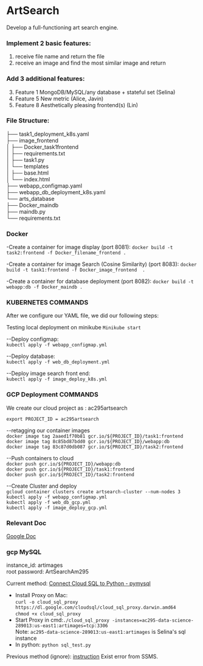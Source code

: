 # ArtSearch
Develop a full-functioning art search engine.


### Implement 2 basic features:
1) receive file name and return the file
2) receive an image and find the most similar image and return

### Add 3 additional features:
3) Feature 1 MongoDB/MySQL/any database + stateful set (Selina)
4) Feature 5 New metric (Alice, Javin)
5) Feature 8 Aesthetically pleasing frontend(s) (Lin)


### File Structure:

├── task1_deployment_k8s.yaml<br>
├── image_frontend <br>
│   ├── Docker_task1frontend<br>
│   ├── requirements.txt<br>
│   ├── task1.py<br>
│   └── templates<br>
│       ├── base.html<br>
│       └── index.html<br>
├── webapp_configmap.yaml<br>
├── webapp_db_deployment_k8s.yaml<br>
└── arts_database<br>
    ├── Docker_maindb<br>
    ├── maindb.py<br>
    └── requirements.txt<br>

### Docker
-Create a container for image display (port 8081):
`docker build -t task2:frontend -f Docker_filename_frontend .`<br>

-Create a container for image Search (Cosine Similarity) (port 8083):
`docker build -t task1:frontend -f Docker_image_frontend  .`<br>

-Create a container for database deployment (port 8082):
`docker build -t webapp:db -f Docker_maindb .`<br>

### KUBERNETES COMMANDS
After we configure our YAML file, we did our following steps: <br>

Testing local deployment on minikube
`Minikube start`

--Deploy configmap: <br>
`kubectl apply -f webapp_configmap.yml`

--Deploy database: <br>
`kubectl apply -f web_db_deployment.yml`

--Deploy image search front end: <br>
`kubectl apply -f image_deploy_k8s.yml`


### GCP Deployment COMMANDS

We create our cloud project as : ac295artsearch <br>

`export PROJECT_ID = ac295artsearch` <br>

--retagging our container images <br>
`docker image tag 2aaed1f70b81 gcr.io/${PROJECT_ID}/task1:frontend` <br>
`docker image tag 8c85bd87bdd0 gcr.io/${PROJECT_ID}/webapp:db ` <br>
`docker image tag 83c87d0db087 gcr.io/${PROJECT_ID}/task2:frontend `<br>


--Push containers to cloud<br>
`docker push gcr.io/${PROJECT_ID}/webapp:db` <br>
`docker push gcr.io/${PROJECT_ID}/task1:frontend` <br>
`docker push gcr.io/${PROJECT_ID}/task2:frontend `<br>



--Create Cluster and deploy<br>
`gcloud container clusters create artsearch-cluster --num-nodes 3` <br>
`kubectl apply -f webapp_configmap.yml` <br>
`kubectl apply -f web_db_gcp.yml` <br>
`kubectl apply -f image_deploy_gcp.yml` <br>




### Relevant Doc
[Google Doc](https://docs.google.com/document/d/1wCjr7nEeb-J4IZ7t8HJxeMzG3G4R0kNWznpK6ybn7o0/edit)

### gcp MySQL 

instance_id: artimages
<br>
root password: ArtSearchAm295

Current method: 
[Connect Cloud SQL to Python - pymysql](https://cloud.google.com/sql/docs/mysql/connect-external-app#pymysql-tcp)
- Install Proxy on Mac: <br>
`curl -o cloud_sql_proxy https://dl.google.com/cloudsql/cloud_sql_proxy.darwin.amd64`<br>
`chmod +x cloud_sql_proxy`<br>
- Start Proxy in cmd:`./cloud_sql_proxy -instances=ac295-data-science-289013:us-east1:artimages=tcp:3306`<br>
Note: `ac295-data-science-289013:us-east1:artimages` is Selina's sql instance <br>
- In python: `python sql_test.py`


Previous method (ignore):
[instruction](https://cloud.google.com/sql/docs/sqlserver/quickstart)
Exist error from SSMS.

